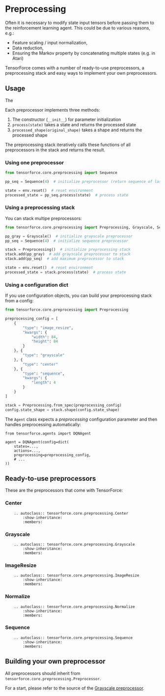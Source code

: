 Preprocessing
=============

Often it is necessary to modify state input tensors before passing them
to the reinforcement learning agent. This could be due to various
reasons, e.g.:

-   Feature scaling / input normalization,
-   Data reduction,
-   Ensuring the Markov property by concatenating multiple states (e.g.
    in Atari)

TensorForce comes with a number of ready-to-use preprocessors, a
preprocessing stack and easy ways to implement your own preprocessors.

Usage
-----

The 

Each preprocessor implements three methods:

1.  The constructor (`__init__`) for parameter initialization
2.  `process(state)` takes a state and returns the processed state
3.  `processed_shape(original_shape)` takes a shape and returns the processed
    shape

The preprocessing stack iteratively calls these functions of all
preprocessors in the stack and returns the result.

### Using one preprocessor

```python
from tensorforce.core.preprocessing import Sequence

pp_seq = Sequence(4)  # initialize preprocessor (return sequence of last 4 states)

state = env.reset()  # reset environment
processed_state = pp_seq.process(state)  # process state
```

### Using a preprocessing stack

You can stack multipe preprocessors:

```python
from tensorforce.core.preprocessing import Preprocessing, Grayscale, Sequence

pp_gray = Grayscale()  # initialize grayscale preprocessor
pp_seq = Sequence(4)  # initialize sequence preprocessor

stack = Preprocessing()  # initialize preprocessing stack
stack.add(pp_gray)  # add grayscale preprocessor to stack
stack.add(pp_seq)  # add maximum preprocessor to stack

state = env.reset()  # reset environment
processed_state = stack.process(state)  # process state
```

### Using a configuration dict

If you use configuration objects, you can build your preprocessing stack
from a config:

```python
from tensorforce.core.preprocessing import Preprocessing

preprocessing_config = [
    {
	    "type": "image_resize",
	    "kwargs": {
		    "width": 84,
		    "height": 84
	    }
    }, {
	    "type": "grayscale"
    }, {
	    "type": "center"
    }, {
	    "type": "sequence",
	    "kwargs": {
		    "length": 4
	    }
    }
]

stack = Preprocessing.from_spec(preprocessing_config)
config.state_shape = stack.shape(config.state_shape)
```

The `Agent` class expects a *preprocessing* configuration parameter and then
handles preprocessing automatically:

```
from tensorforce.agents import DQNAgent

agent = DQNAgent(config=dict(
    states=...,
    actions=...,
    preprocessing=preprocessing_config,
    # ...
))
```


Ready-to-use preprocessors
--------------------------

These are the preprocessors that come with TensorForce:

### Center

```eval_rst
    .. autoclass:: tensorforce.core.preprocessing.Center
        :show-inheritance:
        :members:
```

### Grayscale

```eval_rst
    .. autoclass:: tensorforce.core.preprocessing.Grayscale
        :show-inheritance:
        :members:
```

### ImageResize

```eval_rst
    .. autoclass:: tensorforce.core.preprocessing.ImageResize
        :show-inheritance:
        :members:
```

### Normalize

```eval_rst
    .. autoclass:: tensorforce.core.preprocessing.Normalize
        :show-inheritance:
        :members:
```

### Sequence

```eval_rst
    .. autoclass:: tensorforce.core.preprocessing.Sequence
        :show-inheritance:
        :members:
```

Building your own preprocessor
------------------------------

All preprocessors should inherit from
`tensorforce.core.preprocessing.Preprocessor`.

For a start, please refer to the source of the [Grayscale
preprocessor](https://github.com/reinforceio/tensorforce/blob/master/tensorforce/core/preprocessing/grayscale.py).


